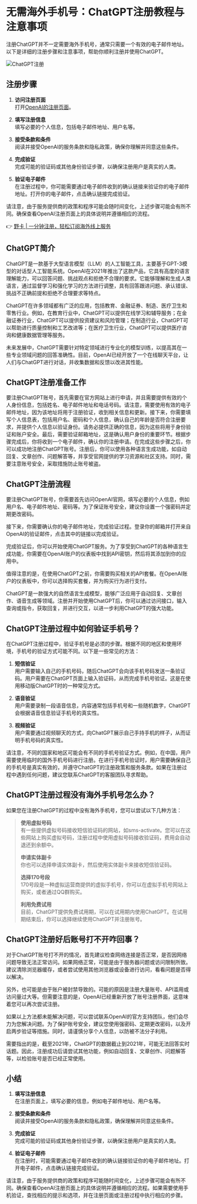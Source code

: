 # 无需海外手机号：ChatGPT注册教程与注意事项

注册ChatGPT并不一定需要海外手机号，通常只需要一个有效的电子邮件地址。以下是详细的注册步骤和注意事项，帮助你顺利注册并使用ChatGPT。

![ChatGPT注册](https://images.unsplash.com/photo-1675865254433-6ba341f0f00b?q=80&w=1740&auto=format&fit=crop&ixlib=rb-4.0.3&ixid=M3wxMjA3fDB8MHxwaG90by1wYWdlfHx8fGVufDB8fHx8fA==)

## 注册步骤

1. **访问注册页面**  
   打开[OpenAI的注册页面](https://platform.openai.com/signup)。

2. **填写注册信息**  
   填写必要的个人信息，包括电子邮件地址、用户名等。

3. **接受条款和条件**  
   阅读并接受OpenAI的服务条款和隐私政策，确保你理解并同意这些条件。

4. **完成验证**  
   完成可能的验证码或其他身份验证步骤，以确保注册用户是真实的人类。

5. **验证电子邮件**  
   在注册过程中，你可能需要通过电子邮件收到的确认链接来验证你的电子邮件地址。打开你的电子邮件，点击确认链接完成验证。

请注意，由于服务提供商的政策和程序可能会随时间变化，上述步骤可能会有所不同。确保查看OpenAI注册页面上的具体说明并遵循相应的流程。

👉 [野卡 | 一分钟注册，轻松订阅海外线上服务](https://bbtdd.com/yeka)

## ChatGPT简介

ChatGPT是一款基于大型语言模型（LLM）的人工智能工具，主要基于GPT-3模型的对话型人工智能系统。OpenAI在2021年推出了这款产品，它具有高度的语言理解能力，可以回答问题、挑战观点和拒绝不合理的要求。它能够理解和生成人类语言，通过监督学习和强化学习的方法进行调整，具有回答跟进问题、承认错误、挑战不正确前提和拒绝不合理要求等特点。

ChatGPT在许多领域都有广泛的应用，包括教育、金融证券、制造、医疗卫生和零售行业。例如，在教育行业中，ChatGPT可以提供在线学习和辅导服务；在金融证券行业，ChatGPT可以提供投资建议和风险管理；在制造行业，ChatGPT可以帮助进行质量控制和工艺改进等；在医疗卫生行业，ChatGPT可以提供医疗咨询和健康数据管理等服务。

未来发展中，ChatGPT需要针对特定领域进行专业化的模型训练，以提高其在一些专业领域问题的回答准确性。目前，OpenAI已经开放了一个在线聊天平台，让人们与ChatGPT进行对话，并收集数据和反馈以改进其性能。

## ChatGPT注册准备工作

要注册ChatGPT账号，首先需要在官方网站上进行申请，并且需要提供有效的个人身份信息，包括姓名、电子邮件地址和电话号码。请注意，需要使用有效的电子邮件地址，因为该地址将用于注册验证，收到相关信息和更新。接下来，你需要填写个人信息表，包括用户名、密码和个人信息，确认自己的年龄是否符合注册要求，并提供个人信息以验证身份。请务必提供正确的信息，因为这些将用于身份验证和账户安全。最后，需要验证邮箱地址，这是确认用户身份的重要环节。根据步骤完成后，你将收到一个电子邮件，确认你的注册申请。在完成这些步骤之后，你可以成功地注册ChatGPT账号。注册后，你可以使用各种语言生成功能，如自动回复、文章创作、问题解答等，并享受官网提供的学习资源和社区支持。同时，需要注意账号安全，采取措施防止账号被盗。

## ChatGPT注册流程

要注册ChatGPT账号，你需要首先访问OpenAI官网，填写必要的个人信息，例如用户名、电子邮件地址、密码等。为了保证账号安全，建议你设置一个强密码并定期更改密码。

接下来，你需要确认你的电子邮件地址，完成验证过程。登录你的邮箱并打开来自OpenAI的验证邮件，点击其中的链接以完成验证。

完成验证后，你可以开始使用ChatGPT服务。为了享受到ChatGPT的各种语言生成功能，你需要在OpenAI账户的仪表板中找到API密钥，然后将其添加到你的应用中。

值得注意的是，在使用ChatGPT之前，你需要购买相关的API套餐。在OpenAI账户的仪表板中，你可以选择购买套餐，并为购买行为进行支付。

ChatGPT是一款强大的自然语言生成模型，能够广泛应用于自动回复、文章创作、语音生成等领域。注册并开始使用ChatGPT后，你可以通过访问接口，输入查询或指令，获取回复，并进行交互，以进一步利用ChatGPT的强大功能。

## ChatGPT注册过程中如何验证手机号？

在ChatGPT注册过程中，验证手机号是必须的步骤。根据不同的地区和使用环境，手机号的验证方式可能不同。以下是一些常见的方法：

1. **短信验证**  
   用户需要输入自己的手机号码，随后ChatGPT会向该手机号码发送一条验证码。用户需要在ChatGPT页面上输入验证码，从而完成手机号验证。这是在使用移动版ChatGPT时的一种常见方式。

2. **语音验证**  
   用户需要录制一段语音信息，内容通常包括手机号和一些随机数字，ChatGPT会根据语音信息验证手机号的真实性。

3. **视频验证**  
   用户需要通过视频聊天的方式，向ChatGPT展示自己手持手机的样子，从而证明手机号码的真实性。

请注意，不同的国家和地区可能会有不同的手机号验证方式。例如，在中国，用户需要使用临时的国外手机号码进行注册。在进行手机号验证时，用户需要确保自己的手机号是真实有效的，并遵守ChatGPT的注册政策和服务条款。如果在注册过程中遇到任何问题，建议您联系ChatGPT的客服团队寻求帮助。

## ChatGPT注册过程没有海外手机号怎么办？

如果您在注册ChatGPT的过程中没有海外手机号，您可以尝试以下几种方法：

> **使用虚拟号码**  
> 有一些提供虚拟号码接收短信验证码的网站，如sms-activate。您可以在这些网站上购买虚拟号码，注册过程中使用虚拟号码接收验证码，费用会自动退还到余额中。
>
> **申请实体副卡**  
> 你也可以选择申请实体副卡，然后使用实体副卡来接收短信验证码。
>
> **选择170号段**  
> 170号段是一种虚拟运营商提供的虚拟手机号，你可以在虚拟手机号网站上购买，或者通过QQ群购买。
>
> **利用免费试用**  
> 目前，ChatGPT提供免费试用期，可以在试用期内使用ChatGPT。在试用期结束后，你可以选择继续使用ChatGPT并注册账号。

## ChatGPT注册好后账号打不开咋回事？

对于ChatGPT账号打不开的情况，首先建议检查网络连接是否正常，是否因网络问题导致无法正常访问。如果网络正常，可能是由于服务器问题或访问限制所致。建议清除浏览器缓存，或者尝试使用其他浏览器或设备进行访问，看看问题是否得以解决。

另外，也可能是由于账户被封禁导致的。可能的原因是注册大量账号、API滥用或访问量过大等。但需要注意的是，OpenAI已经重新开放了账号注册界面，这意味着您可以再次尝试注册。

如果以上方法都未能解决问题，可以尝试联系OpenAI的官方支持团队，他们会尽力为您解决问题。为了保护账号安全，建议您使用强密码、定期更改密码，以及开启两步验证等措施。同时，请谨慎分享个人信息，以防被不法分子利用。

需要指出的是，截至2021年，ChatGPT的数据截止到2021年，可能无法回答实时话题。因此，注册成功后请尝试其他功能，例如自动回复、文章创作、问题解答等，以检验账号是否已经正常使用。

## 小结

1. **填写注册信息**  
   在注册页面上，填写必要的信息，例如电子邮件地址、用户名等。

2. **接受条款和条件**  
   阅读并接受OpenAI的服务条款和隐私政策，确保理解并同意这些条件。

3. **完成验证**  
   完成可能的验证码或其他身份验证步骤，以确保注册用户是真实的人类。

4. **验证电子邮件**  
   在注册时，可能需要通过电子邮件收到的确认链接验证你的电子邮件地址。打开电子邮件，点击确认链接完成验证。

请注意，由于服务提供商的政策和程序可能随时间变化，上述步骤可能会有所不同。确保查看OpenAI注册页面上的具体说明并遵循相应的流程。如果需要使用手机验证，查找相应的提示和选项，并在注册页面或注册过程中执行相应的步骤。